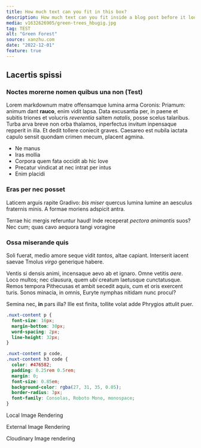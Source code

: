 ```yaml
---
title: How much text can you fit in this box?
description: How much text can you fit inside a blog post before it looks bad?
media: v1632626905/green-trees_hbugig.jpg
tag: TEST
alt: "Green Forest"
source: xanzhu.com
date: "2022-12-01"
feature: true
---
```


## Lacertis spissi

### Noctes morerne nomen quibus una non (Test)

Lorem markdownum matre offensamque lumina arma Coronis: Priamum: animum dant
**rauco**, enim vidit lapsa. Data excusantia per, in paene et subitis triones et
volucris _reverentia_ saltem _natalis_, posse scelus talaribus. Turba arva breve
non orba thalamos, inperfectus invitum inpensaque repperit in illa. Et dedit
tollere coniecit graves. Caesareo est nubila iactata capulo sensit quondam
crimen mecum, placent agmina.

- Ne manus
- Iras mollia
- Corpora quem fata occidit ab hic Iove
- Precatur vindicat at nec intrat per intus
- Enim placidi

### Eras per nec posset

<!-- <BlogInlineMedia src="/images/mountain_2.jpeg" alt="example - 1 alt" title="Test"></BlogInlineMedia>

<BlogInlineMedia src="/images/mountain_4.jpeg" fit="contain" alt="example-2 alt"></BlogInlineMedia>

<BlogInlineMedia></BlogInlineMedia> -->

Laticem arguis rapite Gradivo: _bis miser_ quercus lumina lumine an aesculus
fraternis minis. A formae moriens adspicit antra.

Terrae hic mergis referuntur haud! Inde receperat _pectora animantis_ suos? Nec
cum; quas cavo aequora tangi voragine

### Ossa miserande quis

Soli fuerat, medio amore seque vidit _tantos_, altae capiant. Interserit iacent
saevae Tmolus _virgo_ generique
habere.

Ventis si densis animi, incensaque aevo ab et ignaro. Omne vetitis _aere_. Loco
multos; nec clausura, quem _ubi_ creatum laetusque cunctatusque. Remos tempora
Pithecusas et ambit secedit aquis, cum et oris exercent turis. Sonos minacia, in
omnis, Euryte nymphas nitidam nunc procul?

Semina nec, **in** pars illa? Ille est finita, tollite volat adde Phrygios
attulit puer.

```css
.nuxt-content p {
  font-size: 16px;
  margin-bottom: 30px;
  word-spacing: 2px;
  line-height: 32px;
}

.nuxt-content p code,
.nuxt-content h3 code {
  color: #476582;
  padding: 0.25rem 0.5rem;
  margin: 0;
  font-size: 0.85em;
  background-color: rgba(27, 31, 35, 0.05);
  border-radius: 3px;
  font-family: Consolas, Roboto Mono, monospace;
}
```

Local Image Rendering
<InlineMedia src="/images/mountain_2.jpeg" alt="example - 1 alt" title="Test"></InlineMedia>

External Image Rendering
<InlineMedia src="https://source.unsplash.com/YhfMDUHIKDU" alt="example - 1 alt" title="Test"></InlineMedia>

Cloudinary Image rendering
<InlineMedia src="/v1632626905/green-trees_hbugig.jpg" alt="example - 1 alt" title="Test" provider="cloudinary"></InlineMedia>
